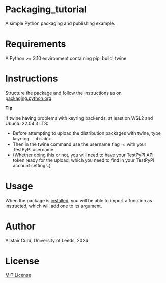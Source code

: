# Packaging_tutorial

A simple Python packaging and publishing example.

# Requirements

A Python >= 3.10 environment containing pip, build, twine

# Instructions

Structure the package and follow the instructions as on [packaging.python.org](https://packaging.python.org/en/latest/tutorials/packaging-projects/).

**Tip**

If twine having problems with keyring backends, at least on WSL2 and Ubuntu 22.04.3 LTS:

* Before attempting to upload the distribution packages with twine, type `keyring --disable`.
* Then in the twine command use the username flag `-u` with your TestPyPI username.
* (Whether doing this or not, you will need to have your TestPyPI API token ready for the upload, which you need to find in your TestPyPI account settings.)
    
# Usage

When the package is [installed](https://packaging.python.org/en/latest/tutorials/packaging-projects/), you will be able to import a function as instructed, which will add one to its argument.

# Author

Alistair Curd, University of Leeds, 2024

# License

[MIT License](https://github.com/AlistairCurd/packaging_tutorial/blob/main/LICENSE)
